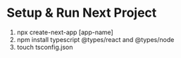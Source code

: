 # Setup & Run Next Project

1. npx create-next-app [app-name]
2. npm install typescript @types/react and @types/node 
3. touch tsconfig.json




